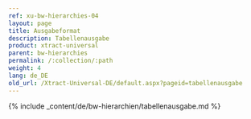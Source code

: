 ```yaml
---
ref: xu-bw-hierarchies-04
layout: page
title: Ausgabeformat
description: Tabellenausgabe
product: xtract-universal
parent: bw-hierarchies
permalink: /:collection/:path
weight: 4
lang: de_DE
old_url: /Xtract-Universal-DE/default.aspx?pageid=tabellenausgabe
---
```

{% include _content/de/bw-hierarchien/tabellenausgabe.md %}


